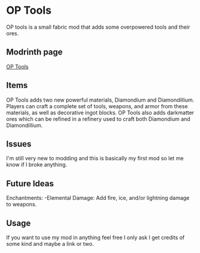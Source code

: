 # OP Tools
OP tools is a small fabric mod that adds some overpowered tools and their ores. 

## Modrinth page
[OP Tools](https://modrinth.com/mod/op-tools)

## Items
OP Tools adds two new powerful materials, Diamondium and Diamondillium. Players can craft a complete set of tools, weapons, and armor from these materials, as well as decorative ingot blocks.
OP Tools also adds darkmatter ores which can be refined in a refinery used to craft both Diamondium and Diamondillium.

## Issues
I'm still very new to modding and this is basically my first mod so let me know if I broke anything.

## Future Ideas
Enchantments:
-Elemental Damage: Add fire, ice, and/or lightning damage to weapons.

## Usage
If you want to use my mod in anything feel free I only ask I get credits of some kind and maybe a link or two. 
